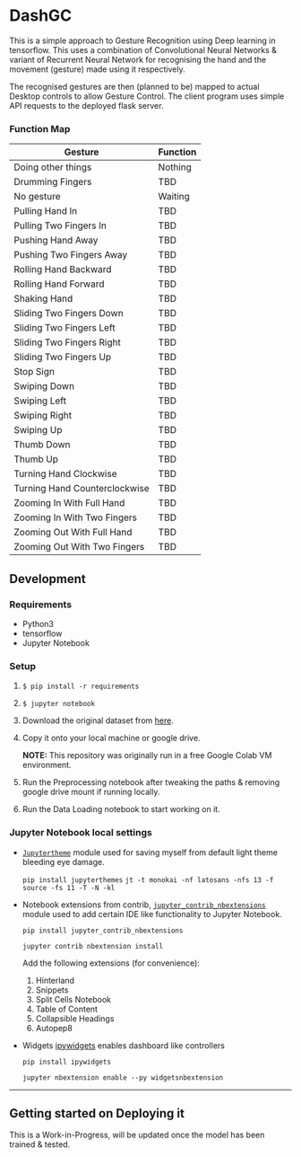 # DashGC
This is a simple approach to Gesture Recognition using Deep learning in tensorflow. This uses a combination of Convolutional Neural Networks & variant of Recurrent Neural Network for recognising the hand and the movement (gesture) made using it respectively. 

The recognised gestures are then (planned to be) mapped to actual Desktop controls to allow Gesture Control. The client program uses simple API requests to the deployed flask server.

### Function Map
| Gesture | Function |
| ------- | -------- |
| Doing other things | Nothing |
| Drumming Fingers | TBD |
| No gesture | Waiting |
| Pulling Hand In | TBD |
| Pulling Two Fingers In | TBD |
| Pushing Hand Away | TBD |
| Pushing Two Fingers Away | TBD |
| Rolling Hand Backward | TBD |
| Rolling Hand Forward | TBD |
| Shaking Hand | TBD |
| Sliding Two Fingers Down | TBD |
| Sliding Two Fingers Left | TBD |
| Sliding Two Fingers Right | TBD |
| Sliding Two Fingers Up | TBD |
| Stop Sign | TBD |
| Swiping Down | TBD |
| Swiping Left | TBD |
| Swiping Right | TBD |
| Swiping Up | TBD |
| Thumb Down | TBD |
| Thumb Up | TBD |
| Turning Hand Clockwise | TBD |
| Turning Hand Counterclockwise | TBD |
| Zooming In With Full Hand | TBD |
| Zooming In With Two Fingers | TBD |
| Zooming Out With Full Hand | TBD |
| Zooming Out With Two Fingers | TBD |


## Development

### Requirements
 - Python3
 - tensorflow
 - Jupyter Notebook

### Setup
 1. `$ pip install -r requirements`
 2. `$ jupyter notebook`
 3. Download the original dataset from [here](https://20bn.com/datasets/jester).
 4. Copy it onto your local machine or google drive.

    **NOTE:** This repository was originally run in a free Google Colab VM environment.

 5. Run the Preprocessing notebook after tweaking the paths & removing google drive mount if running locally.
 6. Run the Data Loading notebook to start working on it.

### Jupyter Notebook local settings
 - [`Jupytertheme`](https://github.com/dunovank/jupyter-themes) module used for saving myself from default light theme bleeding eye damage.

    ```pip install jupyterthemes```
    ```jt -t monokai -nf latosans -nfs 13 -f source -fs 11 -T -N -kl```

 - Notebook extensions from contrib, [`jupyter_contrib_nbextensions`](https://github.com/ipython-contrib/jupyter_contrib_nbextensions) module used to add certain IDE like functionality to Jupyter Notebook.

    ```pip install jupyter_contrib_nbextensions```

    ```jupyter contrib nbextension install```

     Add the following extensions (for convenience):
     1. Hinterland
     2. Snippets
     3. Split Cells Notebook
     4. Table of Content
     5. Collapsible Headings
     6. Autopep8
 - Widgets [ipywidgets](https://github.com/jupyter-widgets/ipywidgets) enables dashboard like controllers

    ```pip install ipywidgets```

    ```jupyter nbextension enable --py widgetsnbextension```

---

 ## Getting started on Deploying it
 This is a Work-in-Progress, will be updated once the model has been trained & tested.
 
